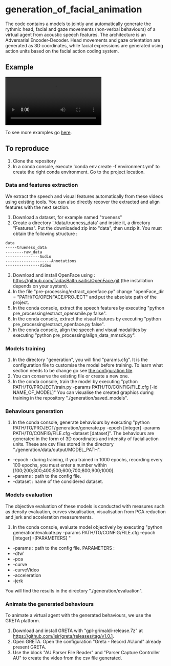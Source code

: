 # generation_of_facial_animation

The code contains a models to jointly and automatically generate the rythmic head, facial and gaze movements (non-verbal behaviours) of a virtual agent from acoustic speech features. The architecture is an Adversarial Encoder-Decoder. Head movements and gaze orientation are generated as 3D coordinates, while facial expressions are generated using action units based on the facial action coding system. 

## Example

![A simple sample](docs/example.mp4)

To see more examples go [here](https://www.youtube.com/playlist?list=PLRyxHB7gYN-BPB6RvTt2xPE9nwLuMq2yD).

## To reproduce
1. Clone the repository
2. In a conda console, execute 'conda env create -f environment.yml' to create the right conda environment. Go to the project location.

### Data and features extraction 
We extract the speech and visual features automatically from these videos using existing tools. You can also directly recover the extracted and align features with the next section.

1. Download a dataset, for example named "trueness"
2. Create a directory './data/trueness_data' and inside it, a directory "Features". Put the downloaded zip into "data", then unzip it. You must obtain the following structure :
```
data
-----trueness_data
--------raw_data
---------------Audio
--------------------Annotations
---------------Video
```
3. Download and install OpenFace using : https://github.com/TadasBaltrusaitis/OpenFace.git (the installation depends on your system). 
4. In the file "pre-processing/extract_openface.py" change "openFace_dir = "PATH/TO/OPENFACE/PROJECT" and put the absolute path of the project.
5. In the conda console, extract the speech features by executing "python pre_processing/extract_opensmile.py false".
6. In the conda console, extract the visual features by executing "python pre_processing/extract_openface.py false".
7. In the conda console, align the speech and visual modalities by executing "python pre_processing/align_data_mmsdk.py".
   

### Models training
1. In the directory "generation", you will find "params.cfg". 
It is the configuration file to customise the model before training. 
To learn what section needs to be change go see [the configuration file](docs/config_file.md).
2. You can conserve the existing file or create a new one. 
3. In the conda console, train the model by executing "python PATH/TO/PROJECT/train.py -params PATH/TO/CONFIG/FILE.cfg [-id NAME_OF_MODEL]"
You can visualise the created graphics during training in the repository "./generation/saved_models". 

### Behaviours generation
1. In the conda console, generate behaviours by executing "python PATH/TO/PROJECT/generation/generate.py -epoch [integer] -params PATH/TO/CONFIG/FILE.cfg -dataset [dataset]". The behaviours are generated in the form of 3D coordinates and intensity of facial action units. These are csv files stored in the directory "./generation/data/output/MODEL_PATH".

- -epoch : during training, if you trained in 1000 epochs, recording every 100 epochs, you must enter a number within [100;200;300;400;500;600;700;800;900;1000].
- -params : path to the config file. 
- -dataset : name of the considered dataset. 

### Models evaluation
The objective evaluation of these models is conducted with measures such as density evaluation, curves visualisation, visualisation from PCA reduction and jerk and acceleration measurements. 

1.  In the conda console, evaluate model objectively by executing "python generation/evaluate.py -params PATH/TO/CONFIG/FILE.cfg -epoch [integer] -[PARAMETERS] "

- -params : path to the config file. 
PARAMETERS :
- -dtw'
- -pca
- -curve
- -curveVideo
- -acceleration
- -jerk

You will find the results in the directory "./generation/evaluation".


### Animate the generated behaviours
To animate a virtual agent with the generated behaviours, we use the GRETA platform. 

1. Download and install GRETA with "gpl-grimaldi-release.7z" at https://github.com/isir/greta/releases/tag/v1.0.1.
2. Open GRETA. Open the configuration "Greta - Record AU.xml" already present GRETA. 
3. Use the block "AU Parser File Reader" and "Parser Capture Controller AU" to create the video from the csv file generated. 
